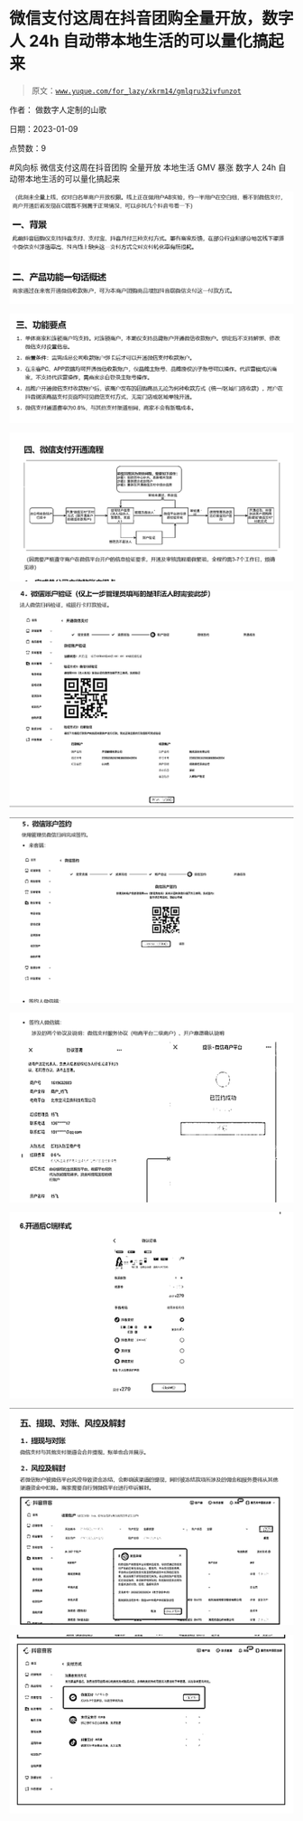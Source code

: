 # 微信支付这周在抖音团购全量开放，数字人 24h 自动带本地生活的可以量化搞起来

> 原文：[`www.yuque.com/for_lazy/xkrm14/gmlqru32ivfunzot`](https://www.yuque.com/for_lazy/xkrm14/gmlqru32ivfunzot)

作者： 做数字人定制的山歌 

日期：2023-01-09 

点赞数：9 

#风向标 微信支付这周在抖音团购 全量开放 本地生活 GMV 暴涨 数字人 24h 自动带本地生活的可以量化搞起来 

![](img/2eab56f91f24d4889c4d4997acc8062e.png)  

![](img/968b0244aea0a05791dbc7bb5ce7f9d3.png)  

![](img/5acfc911756ca245203189bb67a1eeac.png)  

![](img/134365f5677ef8aa937424d3352c3db2.png)  

![](img/e89477cc6ff61172cbcb0ec3d4ec0916.png)  

![](img/a15bc3e96562d4cadd8822017625031f.png) 

![](img/e1843f16425ad757e4c14e3795f1af10.png) 

![](img/cb474de68e305a0bc17737d00788fcbb.png) 

![](img/ba0b74a6d584d96fb01d6ac244fc5af8.png) 

